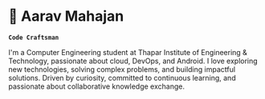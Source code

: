 # 🌊 Aarav Mahajan

**`Code Craftsman`**

I'm a Computer Engineering student at Thapar Institute of Engineering & Technology, passionate about cloud, DevOps, and Android. I love exploring new technologies, solving complex problems, and building impactful solutions. Driven by curiosity, committed to continuous learning, and passionate about collaborative knowledge exchange.
